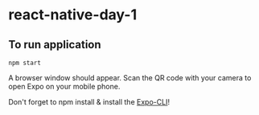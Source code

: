 # react-native-day-1

## To run application
`npm start`

A browser window should appear. Scan the QR code with your camera to open Expo on your mobile phone.

Don't forget to npm install & install the [Expo-CLI](https://facebook.github.io/react-native/docs/getting-started)!
